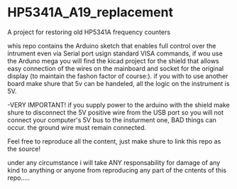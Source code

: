 # HP5341A_A19_replacement

A project for restoring old HP5341A frequency counters

whis repo contains the Arduino sketch that enables full control over the intrument even via Serial port usign standard VISA commands, if wou use the Arduno mega you will find the kicad project for the shield that allows easy connection of the wires on the mainboard and socket for the original display (to maintain the fashon factor of course:).
if you with to use another board make shure that 5v can be handeled, all the logic on the instrument is 5V.

-VERY IMPORTANT!
if you supply power to the arduino with the shield make shure to disconnect the 5V positive wire from the USB port so you will not connect your computer's 5V bus to the insturment one, BAD things can occur. the ground wire must remain connected.


Feel free to reproduce all the content, just make shure to link this repo as the source!

under any circumstance i will take ANY responsability for damage of any kind to anything or anyone from reproducing any part of the cntents of this repo.....
